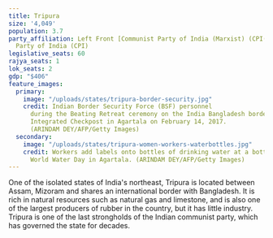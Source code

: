 ```yaml
---
title: Tripura
size: '4,049'
population: 3.7
party_affiliation: Left Front [Communist Party of India (Marxist) (CPI(M)) & Communist
  Party of India (CPI)
legislative_seats: 60
rajya_seats: 1
lok_seats: 2
gdp: "$406"
feature_images:
  primary:
    image: "/uploads/states/tripura-border-security.jpg"
    credit: Indian Border Security Force (BSF) personnel
      during the Beating Retreat ceremony on the India Bangladesh border at Akhaura
      Integrated Checkpost in Agartala on February 14, 2017.
      (ARINDAM DEY/AFP/Getty Images)
  secondary:
    image: "/uploads/states/tripura-women-workers-waterbottles.jpg"
    credit: Workers add labels onto bottles of drinking water at a bottling unit on
      World Water Day in Agartala. (ARINDAM DEY/AFP/Getty Images)
---
```


One of the isolated states of India's northeast, Tripura is located between Assam, Mizoram and shares an international border with Bangladesh. It is rich in natural resources such as natural gas and limestone, and is also one of the largest producers of rubber in the country, but it has little industry. Tripura is one of the last strongholds of the Indian communist party, which has governed the state for decades.
